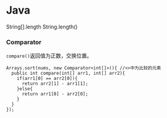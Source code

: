 # Java

String[].length
String.length()

### Comparator
`compare()`返回值为正数，交换位置。
```
Arrays.sort(nums, new Comparator<int[]>(){ //<>中为比较的元素
  public int compare(int[] arr1, int[] arr2){
    if(arr1[0] == arr2[0]){
      return arr2[1] - arr1[1];
    }else{
      return arr1[0] - arr2[0];
    }
  }
}); 
```
